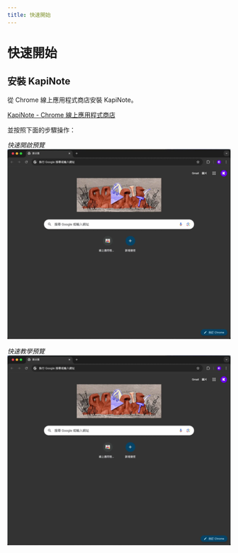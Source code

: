 ```yaml
---
title: 快速開始
---
```


# 快速開始

## 安裝 KapiNote

從 Chrome 線上應用程式商店安裝 KapiNote。

[KapiNote - Chrome 線上應用程式商店](https://chromewebstore.google.com/detail/kapi-note/mipkdcafgifjojpkonphdmcepnbgddif)

並按照下面的步驟操作：

*快速開啟預覽*
![alt text](/assets/images/samples/getting-started-01.webp)

*快速教學預覽*
![alt text](/assets/images/samples/getting-started-01.webp)
